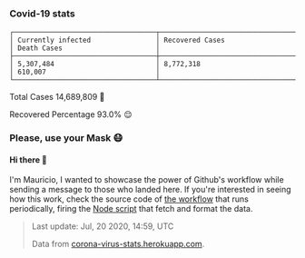 
### Covid-19 stats

```
┌───────────────────────────────────┬───────────────────────────────────┬───────────────────────────────────┐
│ Currently infected                │ Recovered Cases                   │ Death Cases                       │
├───────────────────────────────────┼───────────────────────────────────┼───────────────────────────────────┤
│ 5,307,484                         │ 8,772,318                         │ 610,007                           │
└───────────────────────────────────┴───────────────────────────────────┴───────────────────────────────────┘
```

Total Cases 14,689,809 🦠

Recovered Percentage 93.0% 😌

### Please, use your Mask 😷

#### Hi there 👋
I'm Mauricio, I wanted to showcase the power of Github's workflow while sending a message to those who landed here.
If you're interested in seeing how this work, check the source code of [the workflow](https://github.com/mdottavio/mdottavio/blob/master/.github/workflows/updateReadme.yml) that runs periodically, firing
the [Node script](https://github.com/mdottavio/mdottavio/tree/covidstats) that fetch and format the data.

> Last update: Jul, 20 2020, 14:59, UTC
>
> Data from [corona-virus-stats.herokuapp.com](https://corona-virus-stats.herokuapp.com/api/v1/cases/general-stats).
